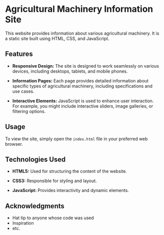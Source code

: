 # Agricultural Machinery Information Site

This website provides information about various agricultural machinery. It is a static site built using HTML, CSS, and JavaScript.

## Features

- **Responsive Design:** The site is designed to work seamlessly on various devices, including desktops, tablets, and mobile phones.

- **Information Pages:** Each page provides detailed information about specific types of agricultural machinery, including specifications and use cases.

- **Interactive Elements:** JavaScript is used to enhance user interaction. For example, you might include interactive sliders, image galleries, or filtering options.

## Usage

To view the site, simply open the `index.html` file in your preferred web browser.

## Technologies Used

- **HTML5:** Used for structuring the content of the website.

- **CSS3:** Responsible for styling and layout.

- **JavaScript:** Provides interactivity and dynamic elements.



## Acknowledgments

- Hat tip to anyone whose code was used
- Inspiration
- etc.

